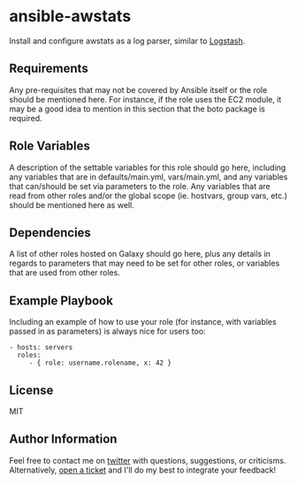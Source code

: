 ansible-awstats
=========
Install and configure awstats as a log parser, similar to [Logstash](https://www.elastic.co/products/logstash).


Requirements
------------
Any pre-requisites that may not be covered by Ansible itself or the role should be mentioned here. For instance, if the role uses the EC2 module, it may be a good idea to mention in this section that the boto package is required.


Role Variables
--------------
A description of the settable variables for this role should go here, including any variables that are in defaults/main.yml, vars/main.yml, and any variables that can/should be set via parameters to the role. Any variables that are read from other roles and/or the global scope (ie. hostvars, group vars, etc.) should be mentioned here as well.


Dependencies
------------
A list of other roles hosted on Galaxy should go here, plus any details in regards to parameters that may need to be set for other roles, or variables that are used from other roles.


Example Playbook
----------------
Including an example of how to use your role (for instance, with variables passed in as parameters) is always nice for users too:

    - hosts: servers
      roles:
         - { role: username.rolename, x: 42 }


License
-------
MIT


Author Information
------------------
Feel free to contact me on [twitter](https://twitter.com/devynspencer) with questions, suggestions, or criticisms. Alternatively, [open a ticket](https://github.com/devynspencer/ansible-awstats/issues/new) and I'll do my best to integrate your feedback!
